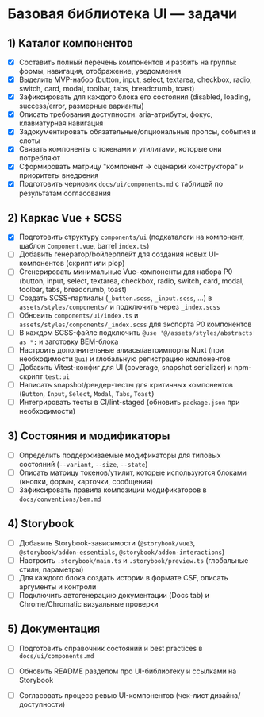﻿# Базовая библиотека UI — задачи

## 1) Каталог компонентов

- [x] Составить полный перечень компонентов и разбить на группы: формы, навигация, отображение, уведомления
- [x] Выделить MVP-набор (button, input, select, textarea, checkbox, radio, switch, card, modal, toolbar, tabs, breadcrumb, toast)
- [x] Зафиксировать для каждого блока его состояния (disabled, loading, success/error, размерные варианты)
- [x] Описать требования доступности: aria-атрибуты, фокус, клавиатурная навигация
- [x] Задокументировать обязательные/опциональные пропсы, события и слоты
- [x] Связать компоненты с токенами и утилитами, которые они потребляют
- [x] Сформировать матрицу "компонент → сценарий конструктора" и приоритеты внедрения
- [x] Подготовить черновик `docs/ui/components.md` с таблицей по результатам согласования

## 2) Каркас Vue + SCSS

- [x] Подготовить структуру `components/ui` (подкаталоги на компонент, шаблон `Component.vue`, barrel `index.ts`)
- [ ] Добавить генератор/boйлерплейт для создания новых UI-компонентов (скрипт или plop)
- [ ] Сгенерировать минимальные Vue-компоненты для набора P0 (button, input, select, textarea, checkbox, radio, switch, card, modal, toolbar, tabs, breadcrumb, toast)
- [ ] Создать SCSS-партиалы (`_button.scss`, `_input.scss`, ...) в `assets/styles/components/` и подключить через `_index.scss`
- [ ] Обновить `components/ui/index.ts` и `assets/styles/components/_index.scss` для экспорта P0 компонентов
- [ ] В каждом SCSS-файле подключить `@use '@/assets/styles/abstracts' as *;` и заготовку BEM-блока
- [ ] Настроить дополнительные алиасы/автоимпорты Nuxt (при необходимости `@ui`) и глобальную регистрацию компонентов
- [ ] Добавить Vitest-конфиг для UI (coverage, snapshot serializer) и npm-скрипт `test:ui`
- [ ] Написать snapshot/рендер-тесты для критичных компонентов (`Button`, `Input`, `Select`, `Modal`, `Tabs`, `Toast`)
- [ ] Интегрировать тесты в CI/lint-staged (обновить `package.json` при необходимости)

## 3) Состояния и модификаторы

- [ ] Определить поддерживаемые модификаторы для типовых состояний (`--variant`, `--size`, `--state`)
- [ ] Описать матрицу токенов/утилит, которые используются блоками (кнопки, формы, карточки, сообщения)
- [ ] Зафиксировать правила композиции модификаторов в `docs/conventions/bem.md`

## 4) Storybook

- [ ] Добавить Storybook-зависимости (`@storybook/vue3`, `@storybook/addon-essentials`, `@storybook/addon-interactions`)
- [ ] Настроить `.storybook/main.ts` и `.storybook/preview.ts` (глобальные стили, параметры)
- [ ] Для каждого блока создать истории в формате CSF, описать аргументы и контроли
- [ ] Подключить автогенерацию документации (Docs tab) и Chrome/Chromatic визуальные проверки

## 5) Документация

- [ ] Подготовить справочник состояний и best practices в `docs/ui/components.md`
- [ ] Обновить README разделом про UI-библиотеку и ссылками на Storybook
- [ ] Согласовать процесс ревью UI-компонентов (чек-лист дизайна/доступности)

